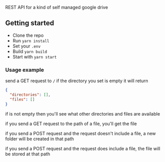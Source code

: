 REST API for a kind of self managed google drive

## Getting started

- Clone the repo
- Run `yarn install`
- Set your `.env`
- Build `yarn build`
- Start with `yarn start`


### Usage example
send a GET request to `/`
if the directory you set is empty it will return
```json
{
  "directories": [],
  "files": []
}
```
if is not empty then you'll see what other directories and files are available

if you send a GET request to the path of a file, you'll get the file

if you send a POST request and the request doesn't include a file, a new folder will be created in that path

if you send a POST request and the request does include a file, the file will be stored at that path
